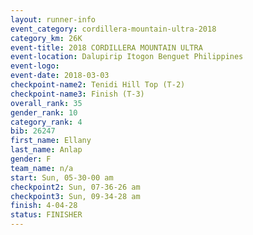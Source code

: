 ```yaml
---
layout: runner-info 
event_category: cordillera-mountain-ultra-2018 
category_km: 26K 
event-title: 2018 CORDILLERA MOUNTAIN ULTRA 
event-location: Dalupirip Itogon Benguet Philippines 
event-logo: 
event-date: 2018-03-03 
checkpoint-name2: Tenidi Hill Top (T-2) 
checkpoint-name3: Finish (T-3) 
overall_rank: 35
gender_rank: 10
category_rank: 4
bib: 26247
first_name: Ellany
last_name: Anlap
gender: F
team_name: n/a
start: Sun, 05-30-00 am
checkpoint2: Sun, 07-36-26 am
checkpoint3: Sun, 09-34-28 am
finish: 4-04-28
status: FINISHER
---
```

